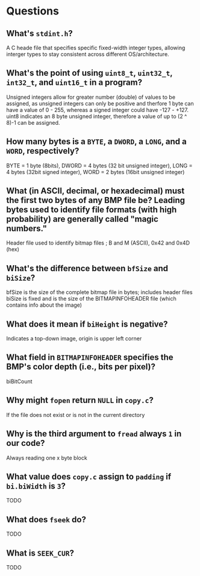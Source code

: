 # Questions

## What's `stdint.h`?

A C heade file that specifies specific fixed-width integer types, allowing interger types to stay consistent across different OS/architecture.

## What's the point of using `uint8_t`, `uint32_t`, `int32_t`, and `uint16_t` in a program?

Unsigned integers allow for greater number (double) of values to be assigned, as unsigned integers can only be positive and therfore 1 byte can have a value of 0 - 255, whereas a signed integer could have -127 - +127. uint8 indicates an 8 byte unsigned integer, therefore a value of up to (2 ^ 8)-1 can be assigned.

## How many bytes is a `BYTE`, a `DWORD`, a `LONG`, and a `WORD`, respectively?

BYTE = 1 byte (8bits), DWORD = 4 bytes (32 bit unsigned integer), LONG = 4 bytes (32bit signed integer), WORD = 2 bytes (16bit unsigned integer)

## What (in ASCII, decimal, or hexadecimal) must the first two bytes of any BMP file be? Leading bytes used to identify file formats (with high probability) are generally called "magic numbers."

Header file used to identify bitmap files ; B and M (ASCII), 0x42 and 0x4D (hex)

## What's the difference between `bfSize` and `biSize`?

bfSize is the size of the complete bitmap file in bytes; includes header files
biSize is fixed and is the size of the BITMAPINFOHEADER  file (which contains info about the image)

## What does it mean if `biHeight` is negative?

Indicates a top-down image, origin is upper left corner

## What field in `BITMAPINFOHEADER` specifies the BMP's color depth (i.e., bits per pixel)?

biBitCount

## Why might `fopen` return `NULL` in `copy.c`?

If the file does not exist or is not in the current directory

## Why is the third argument to `fread` always `1` in our code?

Always reading one x byte block

## What value does `copy.c` assign to `padding` if `bi.biWidth` is `3`?

TODO

## What does `fseek` do?

TODO

## What is `SEEK_CUR`?

TODO
